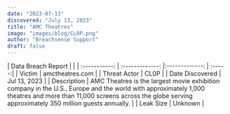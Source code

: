 ```yaml
---
date: "2023-07-13"
discovered: "July 13, 2023"
title: "AMC Theatres"
image: "images/blog/CL0P.png"
author: "Breachsense Support"
draft: false
---
```


| Data Breach Report           |              | 
| :-----------: | :-------------:     |:-------------:    | :-----:|
| Victim      | amctheatres.com      | 
| Threat Actor      | CL0P      | 
| Date Discovered      | Jul 13, 2023      | 
| Description      | AMC Theatres is the largest movie exhibition company in the U.S., Europe and the world with approximately 1,000 theatres and more than 11,000 screens across the globe serving approximately 350 million guests annually.      | 
| Leak Size      | Unknown      | 

